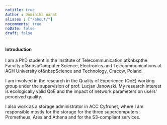 ```yaml
---
notitle: true
Author : Dominika Wanat
aliases : ["/about/"]
nocomments: true
noDate: false
draft: false
---
```


#### Introduction  

I am a PhD student in the Institute of Telecommunication at&nbspthe Faculty of&nbspComputer Science, Electronics and Telecommunications at AGH University of&nbspScience and Technology, Cracow, Poland. 

I am involved in the research in the Quality of Experience (QoE) working group under the supervision of prof. Lucjan Janowski. 
My research interest is ecologically valid QoE and the impact of network parameters on users' perceived quality. 
    
I also work as a storage administrator in ACC Cyfronet, where I am responsible mostly for the storage for the three supercomputers: Prometheus, Ares and Athena and for the S3-compliant services.